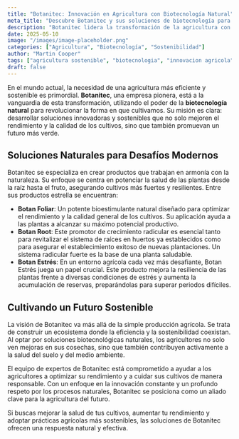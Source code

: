 ```yaml
---
title: "Botanitec: Innovación en Agricultura con Biotecnología Natural"
meta_title: "Descubre Botanitec y sus soluciones de biotecnología para una agricultura sostenible"
description: "Botanitec lidera la transformación de la agricultura con soluciones biotecnológicas naturales, mejorando el rendimiento y la calidad de los cultivos de forma sostenible."
date: 2025-05-10
image: "/images/image-placeholder.png"
categories: ["Agricultura", "Biotecnología", "Sostenibilidad"]
author: "Martin Cooper"
tags: ["agricultura sostenible", "biotecnologia", "innovacion agricola"]
draft: false
---
```


En el mundo actual, la necesidad de una agricultura más eficiente y sostenible es primordial. **Botanitec**, una empresa pionera, está a la vanguardia de esta transformación, utilizando el poder de la **biotecnología natural** para revolucionar la forma en que cultivamos. Su misión es clara: desarrollar soluciones innovadoras y sostenibles que no solo mejoren el rendimiento y la calidad de los cultivos, sino que también promuevan un futuro más verde.

## Soluciones Naturales para Desafíos Modernos

Botanitec se especializa en crear productos que trabajan en armonía con la naturaleza. Su enfoque se centra en potenciar la salud de las plantas desde la raíz hasta el fruto, asegurando cultivos más fuertes y resilientes. Entre sus productos estrella se encuentran:

*   **Botan Foliar**: Un potente bioestimulante natural diseñado para optimizar el rendimiento y la calidad general de los cultivos. Su aplicación ayuda a las plantas a alcanzar su máximo potencial productivo.
*   **Botan Root**: Este promotor de crecimiento radicular es esencial tanto para revitalizar el sistema de raíces en huertos ya establecidos como para asegurar el establecimiento exitoso de nuevas plantaciones. Un sistema radicular fuerte es la base de una planta saludable.
*   **Botan Estrés**: En un entorno agrícola cada vez más desafiante, Botan Estrés juega un papel crucial. Este producto mejora la resiliencia de las plantas frente a diversas condiciones de estrés y aumenta la acumulación de reservas, preparándolas para superar periodos difíciles.

## Cultivando un Futuro Sostenible

La visión de Botanitec va más allá de la simple producción agrícola. Se trata de construir un ecosistema donde la eficiencia y la sostenibilidad coexistan. Al optar por soluciones biotecnológicas naturales, los agricultores no solo ven mejoras en sus cosechas, sino que también contribuyen activamente a la salud del suelo y del medio ambiente.

El equipo de expertos de Botanitec está comprometido a ayudar a los agricultores a optimizar su rendimiento y a cuidar sus cultivos de manera responsable. Con un enfoque en la innovación constante y un profundo respeto por los procesos naturales, Botanitec se posiciona como un aliado clave para la agricultura del futuro.

Si buscas mejorar la salud de tus cultivos, aumentar tu rendimiento y adoptar prácticas agrícolas más sostenibles, las soluciones de Botanitec ofrecen una respuesta natural y efectiva.


